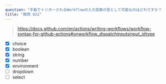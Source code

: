 ```yaml
---
question: "手動でトリガーされるWorkflowの入力変数の型として可能なのはどれですか？（5つ選択）"
title: "質問 021"
---
```


> https://docs.github.com/en/actions/writing-workflows/workflow-syntax-for-github-actions#onworkflow_dispatchinputsinput_idtype
- [x] choice
- [x] boolean
- [x] string
- [x] number
- [x] environment
- [ ] dropdown
- [ ] select